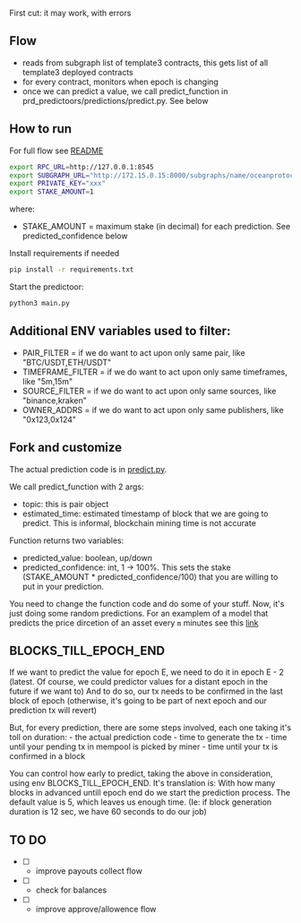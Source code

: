 First cut: it may work, with errors

## Flow
- reads from subgraph list of template3 contracts, this gets list of all template3 deployed contracts
- for every contract, monitors when epoch is changing
- once we can predict a value, we call predict_function in prd_predictoors/predictions/predict.py. See below


## How to run

For full flow see [README](https://github.com/oceanprotocol/pdr-trueval/blob/main/README_local_full_flow.md)

```bash
export RPC_URL=http://127.0.0.1:8545
export SUBGRAPH_URL="http://172.15.0.15:8000/subgraphs/name/oceanprotocol/ocean-subgraph"
export PRIVATE_KEY="xxx"
export STAKE_AMOUNT=1
```
where:
  - STAKE_AMOUNT  = maximum stake (in decimal) for each prediction.  See predicted_confidence below


Install requirements if needed
```bash
pip install -r requirements.txt
```

Start the predictoor:
```bash
python3 main.py
```

## Additional ENV variables used to filter:

 - PAIR_FILTER = if we do want to act upon only same pair, like  "BTC/USDT,ETH/USDT"
 - TIMEFRAME_FILTER = if we do want to act upon only same timeframes, like  "5m,15m"
 - SOURCE_FILTER = if we do want to act upon only same sources, like  "binance,kraken"
 - OWNER_ADDRS = if we do want to act upon only same publishers, like  "0x123,0x124"

## Fork and customize
  The actual prediction code is in [predict.py](https://github.com/oceanprotocol/pdr-predictoors/blob/main/predict.py).

  We call predict_function with 2 args:
   - topic:  this is pair object
   - estimated_time:  estimated timestamp of block that we are going to predict.   This is informal, blockchain mining time is not accurate

  Function returns two variables:
   - predicted_value:  boolean, up/down
   - predicted_confidence:   int, 1 -> 100%. This sets the stake (STAKE_AMOUNT * predicted_confidence/100) that you are willing to put in your prediction.


  You need to change the function code and do some of your stuff. Now, it's just doing some random predictions. For an examplem of a model that predicts the price dircetion of an asset every `m` minutes see this [link](https://github.com/oceanprotocol/pdr-model-simple)

## BLOCKS_TILL_EPOCH_END
  If we want to predict the value for epoch E, we need to do it in epoch E - 2 (latest.  Of course, we could predictor values for a distant epoch in the future if we want to)
  And to do so, our tx needs to be confirmed in the last block of epoch (otherwise, it's going to be part of next epoch and our prediction tx will revert)

  But, for every prediction, there are some steps involved, each one taking it's toll on duration:
    - the actual prediction code
    - time to generate the tx
    - time until your pending tx in mempool is picked by miner
    - time until your tx is confirmed in a block

  You can control how early to predict, taking the above in consideration, using env BLOCKS_TILL_EPOCH_END.
  It's translation is:  With how many blocks in advanced untill epoch end do we start the prediction process.
  The default value is 5, which leaves us enough time.  (Ie: if block generation duration is 12 sec, we have 60 seconds to do our job)

## TO DO
  - [ ]  - improve payouts collect flow
  - [ ]  - check for balances
  - [ ]  - improve approve/allowence flow

